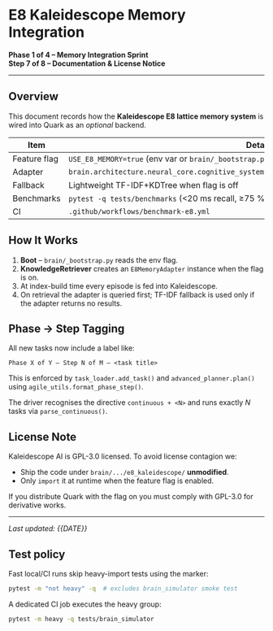# E8 Kaleidescope Memory Integration

**Phase 1 of 4 – Memory Integration Sprint**  
**Step 7 of 8 – Documentation & License Notice**

---

## Overview
This document records how the **Kaleidescope E8 lattice memory system** is wired into Quark as an *optional* backend.

| Item | Details |
|------|---------|
| Feature flag | `USE_E8_MEMORY=true` (env var or `brain/_bootstrap.py`) |
| Adapter | `brain.architecture.neural_core.cognitive_systems.memory_providers.e8_adapter.E8MemoryAdapter` |
| Fallback | Lightweight TF-IDF+KDTree when flag is off |
| Benchmarks | `pytest -q tests/benchmarks` (<20 ms recall, ≥75 % recall@10) |
| CI | `.github/workflows/benchmark-e8.yml` |

## How It Works
1. **Boot** – `brain/_bootstrap.py` reads the env flag.
2. **KnowledgeRetriever** creates an `E8MemoryAdapter` instance when the flag is on.
3. At index-build time every episode is fed into Kaleidescope.
4. On retrieval the adapter is queried first; TF-IDF fallback is used only if the adapter returns no results.

## Phase → Step Tagging
All new tasks now include a label like:
```
Phase X of Y – Step N of M — <task title>
```
This is enforced by `task_loader.add_task()` and `advanced_planner.plan()` using `agile_utils.format_phase_step()`.

The driver recognises the directive `continuous + <N>` and runs exactly *N* tasks via `parse_continuous()`.

## License Note
Kaleidescope AI is GPL-3.0 licensed. To avoid license contagion we:
* Ship the code under `brain/.../e8_kaleidescope/` **unmodified**.
* Only `import` it at runtime when the feature flag is enabled.

If you distribute Quark with the flag on you must comply with GPL-3.0 for derivative works.

---

_Last updated: {{DATE}}_

## Test policy

Fast local/CI runs skip heavy-import tests using the marker:
```bash
pytest -m "not heavy" -q  # excludes brain_simulator smoke test
```
A dedicated CI job executes the heavy group:
```bash
pytest -m heavy -q tests/brain_simulator
```
